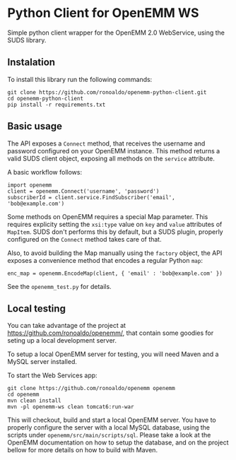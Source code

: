 # Python Client for OpenEMM WS

Simple python client wrapper for the OpenEMM 2.0 WebService, using
the SUDS library.

## Instalation

To install this library run the following commands:

    git clone https://github.com/ronoaldo/openemm-python-client.git
    cd openemm-python-client
    pip install -r requirements.txt

## Basic usage

The API exposes a `Connect` method, that receives the username and
password configured on your OpenEMM instance. This method returns
a valid SUDS client object, exposing all methods on the `service`
attribute.

A basic workflow follows:

    import openemm
    client = openemm.Connect('username', 'password')
    subscriberId = client.service.FindSubscriber('email', 'bob@example.com')

Some methods on OpenEMM requires a special Map parameter. This
requires explicity setting the `xsi:type` value on `key` and `value`
attributes of `MapItem`. SUDS don't performs this by default, but
a SUDS plugin, properly configured on the `Connect` method takes
care of that.

Also, to avoid building the Map manually using the `factory` object,
the API exposes a convenience method that encodes a regular Python
`map`:

    enc_map = openemm.EncodeMap(client, { 'email' : 'bob@example.com' })

See the `openemm_test.py` for details.

## Local testing

You can take advantage of the project at https://github.com/ronoaldo/openemm/,
that contain some goodies for seting up a local development server.

To setup a local OpenEMM server for testing, you will need Maven and a MySQL
server installed.

To start the Web Services app:

    git clone https://github.com/ronoaldo/openemm openemm
    cd openemm
    mvn clean install
    mvn -pl openemm-ws clean tomcat6:run-war

This will checkout, build and start a local OpenEMM server. You have to
properly configure the server with a local MySQL database, using the
scripts under `openemm/src/main/scripts/sql`. Please take a look at the
OpenEMM documentation on how to setup the database, and on the project
bellow for more details on how to build with Maven.
